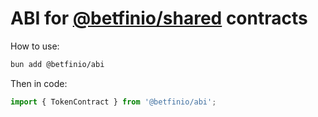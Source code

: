 # ABI for [@betfinio/shared](https://github.com/betfinio/shared) contracts


How to use:

```bash
bun add @betfinio/abi
```


Then in code:

```ts
import { TokenContract } from '@betfinio/abi';

